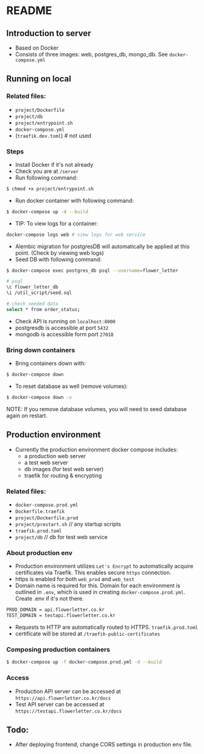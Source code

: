 # README
## Introduction to server
- Based on Docker
- Consists of three images: web, postgres_db, mongo_db. See `docker-compose.yml`

## Running on local
### Related files:
- `project/Dockerfile`
- `project/db`
- `project/entrypoint.sh`
- `docker-compose.yml`
- (`traefik.dev.toml`) # not used
### Steps
- Install Docker if it's not already
- Check you are at `/server`
- Run following command:
```bash
$ chmod +x project/entrypoint.sh
```
- Run docker container with following command:
```bash
$ docker-compose up -d --build
```
- TIP: To view logs for a container:
```bash
docker-compose logs web # view logs for web service
```
- Alembic migration for postgresDB will automatically be applied at this point. (Check by viewing web logs)
- Seed DB with following command:
```bash
$ docker-compose exec postgres_db psql --username=flower_letter

# psql
\c flower_letter_db
\i /util_script/seed.sql

# check seeded data
select * from order_status;
```
- Check API is running on `localhost:8000`
- postgresdb is accessible at port `5432`
- mongodb is accessible form port `27018`

### Bring down containers
- Bring containers down with:
```bash
$ docker-compose down
```
- To reset database as well (remove volumes):
```bash
$ docker-compose down -v
```
NOTE: If you remove database volumes, you will need to seed database again on restart.

## Production environment
- Currently the production environment docker compose includes:
  - a production web server
  - a test web server
  - db images (for test web server)
  - traefik for routing & encrypting
### Related files:
- `docker-compose.prod.yml`
- `Dockerfile.traefik`
- `project/Dockerfile.prod`
- `project/prestart.sh` // any startup scripts
- `traefik.prod.toml`
- `project/db` // db for test web service
  
### About production env
- Production environment utilizes `Let's Encrypt` to automatically acquire certificates via Traefik. This enables secure `https` connection.
- https is enabled for both `web_prod` and `web_test`
- Domain name is required for this. Domain for each environment is outlined in `.env`, which is used in creating `docker-compose.prod.yml`. Create .env if it's not there.
```sh
PROD_DOMAIN = api.flowerletter.co.kr
TEST_DOMAIN = testapi.flowerletter.co.kr
```
- Requests to HTTP are automatically routed to HTTPS. `traefik.prod.toml` 
- certificate will be stored at `/traefik-public-certificates`

### Composing production containers
```bash
$ docker-compose up -f docker-compose.prod.yml -d --build
```

### Access
- Production API server can be accessed at `https://api.flowerletter.co.kr/docs`
- Test API server can be accessed at `https://testapi.flowerletter.co.kr/docs`

## Todo:
- After deploying frontend, change CORS settings in production env file.